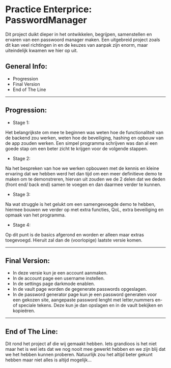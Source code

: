 # Practice Enterprice: PasswordManager

Dit project duikt dieper in het ontwikkelen, begrijpen, samenstellen en ervaren van een passwoord manager maken. 
Een uitgebreid project zoals dit kan veel richtingen in en de keuzes van aanpak zijn enorm, maar uiteindelijk kwamen we hier op uit.


General Info:
- 
- Progression
- Final Version
- End of The Line

-------------------------------------------------------------------------------------------------------------------------

Progression:
- 
- Stage 1:

Het belangrijkste om mee te beginnen was weten hoe de functionaliteit van de backend zou werken, weten hoe de beveiliging, hashing en opbouw van de app zouden werken. Een simpel programma schrijven was dan al een goede stap om een beter zicht te krijgen voor de volgende stappen.


- Stage 2:

Na het bespreken van hoe we werken opbouwen met de kennis en kleine ervaring dat we hebben werd het dan tijd om een meer definitieve demo te maken om te demonstreren, hiervan uit zouden we de 2 delen dat we deden (front end/ back end) samen te voegen en dan daarmee verder te kunnen.


- Stage 3:

Na wat struggle is het gelukt om een samengevoegde demo te hebben, hiermee bouwen we verder op met extra functies, QoL, extra beveiliging en opmaak van het programma.


- Stage 4:

Op dit punt is de basics afgerond en worden er alleen maar extras toegevoegd. Hieruit zal dan de (voorlopige) laatste versie komen.

-------------------------------------------------------------------------------------------------------------------------

Final Version:
- 
- In deze versie kun je een account aanmaken.
- In de account page een username instellen.
- In de settings page darkmode enablen.
- In de vault page worden de gegenerate passwords opgeslagen.
- In de password generator page kun je een password generaten voor een gekozen site, aangepaste password lenght met letter,nummers en- of speciale tekens. Deze kun je dan opslagen en in de vault bekijken en kopieëren.

-------------------------------------------------------------------------------------------------------------------------

End of The Line:
- 
Dit rond het project af die wij gemaakt hebben. Iets grandioos is het niet maar het is wel iets dat we nog nooit mee gewerkt hebben en we zijn blij dat we het hebben kunnen proberen. Natuurlijk zou het altijd beter gekunt hebben maar niet alles is altijd mogelijk...